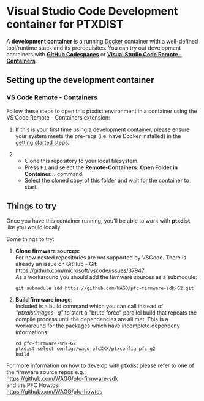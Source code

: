 # Visual Studio Code Development container for PTXDIST
A **development container** is a running [Docker](https://www.docker.com) container with a well-defined tool/runtime stack and its prerequisites. You can try out development containers with **[GitHub Codespaces](https://github.com/features/codespaces)** or **[Visual Studio Code Remote - Containers](https://aka.ms/vscode-remote/containers)**.

## Setting up the development container

### VS Code Remote - Containers
Follow these steps to open this ptxdist environment in a container using the VS Code Remote - Containers extension:

1. If this is your first time using a development container, please ensure your system meets the pre-reqs (i.e. have Docker installed) in the [getting started steps](https://aka.ms/vscode-remote/containers/getting-started).

2. - Clone this repository to your local filesystem.
   - Press <kbd>F1</kbd> and select the **Remote-Containers: Open Folder in Container...** command.
   - Select the cloned copy of this folder and wait for the container to start.

## Things to try

Once you have this container running, you'll be able to work with **ptxdist** like you would locally.

Some things to try:

1. **Clone firmware sources:**  
For now nested repositories are not supported by VSCode. There is already an issue on GitHub - Git: 
https://github.com/microsoft/vscode/issues/37947  
As a workaround you should add the firmware sources as a submodule:

    ```
    git submodule add https://github.com/WAGO/pfc-firmware-sdk-G2.git
    ```
2. **Build firmware image:**  
Included is a build command  which you can call instead of *"ptxdistimages -q"* to start a "brute force" parallel build that repeats the compile process until the dependencies are all met. This is a workaround for the packages which have incomplete dependeny informations.
    ```
    cd pfc-firmware-sdk-G2
    ptxdist select configs/wago-pfcXXX/ptxconfig_pfc_g2
    build
    ```


For more information on how to develop with ptxdist please refer to one of the firmware source repos e.g.:  
https://github.com/WAGO/pfc-firmware-sdk  
and the PFC Howtos:  
https://github.com/WAGO/pfc-howtos
